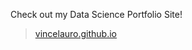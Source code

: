Check out my Data Science Portfolio Site!  

> [vincelauro.github.io](https://vincelauro.github.io/)
